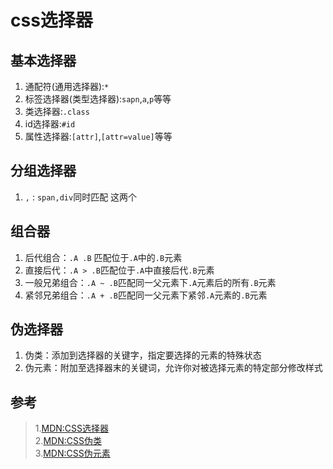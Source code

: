 # css选择器
## 基本选择器
1. 通配符(通用选择器):`*`
2. 标签选择器(类型选择器):`sapn`,`a`,`p`等等
3. 类选择器:`.class`
4. id选择器:`#id`
5. 属性选择器:`[attr]`,`[attr=value]`等等

## 分组选择器
1. `,` : `span,div`同时匹配 这两个

## 组合器
1. 后代组合：`.A .B` 匹配位于`.A`中的`.B`元素
2. 直接后代：`.A > .B`匹配位于`.A`中直接后代`.B`元素
3. 一般兄弟组合：`.A ~ .B`匹配同一父元素下`.A`元素后的所有`.B`元素
4. 紧邻兄弟组合：`.A + .B`匹配同一父元素下紧邻`.A`元素的`.B`元素

## 伪选择器
1. 伪类：添加到选择器的关键字，指定要选择的元素的特殊状态
2. 伪元素：附加至选择器末的关键词，允许你对被选择元素的特定部分修改样式

## 参考
>1.[MDN:CSS选择器](https://developer.mozilla.org/zh-CN/docs/Web/CSS/CSS_Selectors)<br>
2.[MDN:CSS伪类](https://developer.mozilla.org/zh-CN/docs/Web/CSS/Pseudo-classes)<br>
3.[MDN:CSS伪元素](https://developer.mozilla.org/zh-CN/docs/Web/CSS/Pseudo-elements)

<comment/>
<tongji/>